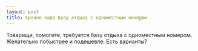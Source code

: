 ```yaml
---
layout: post 
title: Срочно надо базу отдыха c одноместным номером 
--- 
```

Товарищи, помогите, требуется базу отдыха c одноместным номером. Желательно побыстрее и подешевле. Есть варианты?